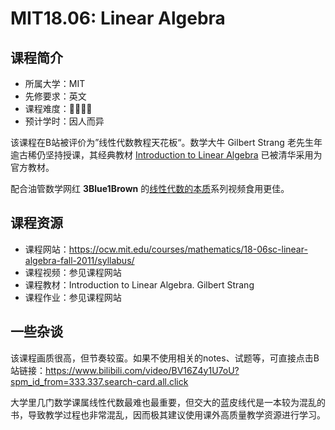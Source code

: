 # MIT18.06: Linear Algebra

## 课程简介

- 所属大学：MIT
- 先修要求：英文
- 课程难度：🌟🌟🌟🌟
- 预计学时：因人而异

该课程在B站被评价为”线性代数教程天花板“。数学大牛 Gilbert Strang 老先生年逾古稀仍坚持授课，其经典教材 [Introduction to Linear Algebra](https://math.mit.edu/~gs/linearalgebra/) 已被清华采用为官方教材。

配合油管数学网红 **3Blue1Brown** 的[线性代数的本质](https://www.youtube.com/playlist?list=PLZHQObOWTQDPD3MizzM2xVFitgF8hE_ab)系列视频食用更佳。

## 课程资源

- 课程网站：https://ocw.mit.edu/courses/mathematics/18-06sc-linear-algebra-fall-2011/syllabus/
- 课程视频：参见课程网站
- 课程教材：Introduction to Linear Algebra. Gilbert Strang
- 课程作业：参见课程网站

## 一些杂谈

该课程画质很高，但节奏较蛮。如果不使用相关的notes、试题等，可直接点击B站链接：https://www.bilibili.com/video/BV16Z4y1U7oU?spm_id_from=333.337.search-card.all.click

大学里几门数学课属线性代数最难也最重要，但交大的蓝皮线代是一本较为混乱的书，导致教学过程也非常混乱，因而极其建议使用课外高质量教学资源进行学习。